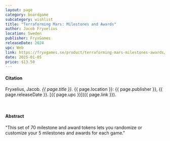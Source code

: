 ```yaml
---
layout: page
category: boardgame
subcategory: wishlist
title: "Terraforming Mars: Milestones and Awards"
author: Jacob Fryxelius
location: Sweden
publisher: FryxGames
releaseDate: 2024
upc: Web
link: https://fryxgames.se/product/terraforming-mars-milestones-awards/
date: 2025-01-05
price: $13.50
---
```


#### Citation

Fryxelius, Jacob. *{{ page.title }}.* {{ page.location }}: {{ page.publisher }}, {{ page.releaseDate }}. [{{ page.upc }}]({{ page.link }}).

<br>


#### Abstract

"This set of 70 milestone and award tokens lets you randomize or customize your 5 milestones and awards for each game."
